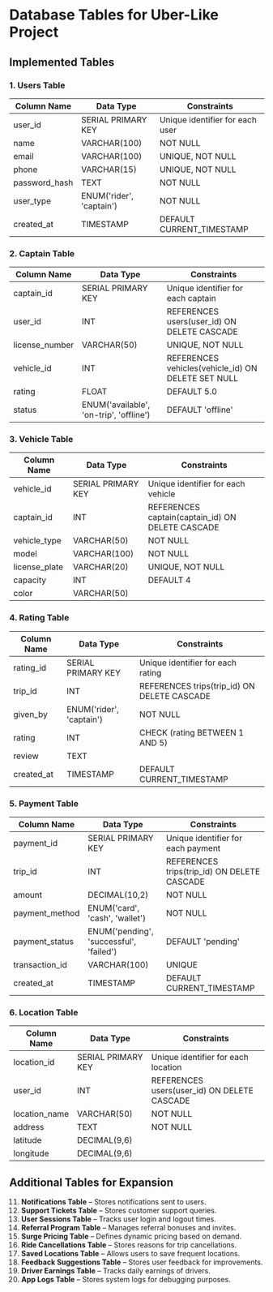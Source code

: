 # **Database Tables for Uber-Like Project**

## **Implemented Tables**

### **1. Users Table**
| Column Name     | Data Type          | Constraints                      |
|---------------|-----------------|---------------------------------|
| user_id       | SERIAL PRIMARY KEY | Unique identifier for each user |
| name         | VARCHAR(100)      | NOT NULL                        |
| email        | VARCHAR(100)      | UNIQUE, NOT NULL                |
| phone        | VARCHAR(15)       | UNIQUE, NOT NULL                |
| password_hash | TEXT              | NOT NULL                        |
| user_type    | ENUM('rider', 'captain') | NOT NULL                |
| created_at   | TIMESTAMP         | DEFAULT CURRENT_TIMESTAMP       |

### **2. Captain Table**
| Column Name   | Data Type          | Constraints                        |
|--------------|-----------------|---------------------------------|
| captain_id   | SERIAL PRIMARY KEY | Unique identifier for each captain |
| user_id      | INT              | REFERENCES users(user_id) ON DELETE CASCADE |
| license_number | VARCHAR(50)    | UNIQUE, NOT NULL                 |
| vehicle_id   | INT              | REFERENCES vehicles(vehicle_id) ON DELETE SET NULL |
| rating       | FLOAT            | DEFAULT 5.0                      |
| status       | ENUM('available', 'on-trip', 'offline') | DEFAULT 'offline' |

### **3. Vehicle Table**
| Column Name   | Data Type        | Constraints                        |
|--------------|--------------|---------------------------------|
| vehicle_id   | SERIAL PRIMARY KEY | Unique identifier for each vehicle |
| captain_id   | INT            | REFERENCES captain(captain_id) ON DELETE CASCADE |
| vehicle_type | VARCHAR(50)    | NOT NULL                        |
| model        | VARCHAR(100)   | NOT NULL                        |
| license_plate | VARCHAR(20)   | UNIQUE, NOT NULL                 |
| capacity     | INT            | DEFAULT 4                        |
| color        | VARCHAR(50)    |                                  |

### **4. Rating Table**
| Column Name   | Data Type        | Constraints                        |
|--------------|--------------|---------------------------------|
| rating_id    | SERIAL PRIMARY KEY | Unique identifier for each rating  |
| trip_id      | INT            | REFERENCES trips(trip_id) ON DELETE CASCADE |
| given_by     | ENUM('rider', 'captain') | NOT NULL                |
| rating       | INT            | CHECK (rating BETWEEN 1 AND 5) |
| review       | TEXT           |                                  |
| created_at   | TIMESTAMP      | DEFAULT CURRENT_TIMESTAMP       |

### **5. Payment Table**
| Column Name    | Data Type        | Constraints                        |
|---------------|--------------|---------------------------------|
| payment_id    | SERIAL PRIMARY KEY | Unique identifier for each payment |
| trip_id       | INT            | REFERENCES trips(trip_id) ON DELETE CASCADE |
| amount        | DECIMAL(10,2)  | NOT NULL                        |
| payment_method | ENUM('card', 'cash', 'wallet') | NOT NULL        |
| payment_status | ENUM('pending', 'successful', 'failed') | DEFAULT 'pending' |
| transaction_id | VARCHAR(100)  | UNIQUE                          |
| created_at    | TIMESTAMP      | DEFAULT CURRENT_TIMESTAMP       |

### **6. Location Table**
| Column Name   | Data Type        | Constraints                        |
|--------------|--------------|---------------------------------|
| location_id  | SERIAL PRIMARY KEY | Unique identifier for each location |
| user_id      | INT            | REFERENCES users(user_id) ON DELETE CASCADE |
| location_name | VARCHAR(50)   | NOT NULL                        |
| address      | TEXT           | NOT NULL                        |
| latitude     | DECIMAL(9,6)   |                                  |
| longitude    | DECIMAL(9,6)   |                                  |

## **Additional Tables for Expansion**
11. **Notifications Table** – Stores notifications sent to users.
12. **Support Tickets Table** – Stores customer support queries.
13. **User Sessions Table** – Tracks user login and logout times.
14. **Referral Program Table** – Manages referral bonuses and invites.
15. **Surge Pricing Table** – Defines dynamic pricing based on demand.
16. **Ride Cancellations Table** – Stores reasons for trip cancellations.
17. **Saved Locations Table** – Allows users to save frequent locations.
18. **Feedback Suggestions Table** – Stores user feedback for improvements.
19. **Driver Earnings Table** – Tracks daily earnings of drivers.
20. **App Logs Table** – Stores system logs for debugging purposes.
